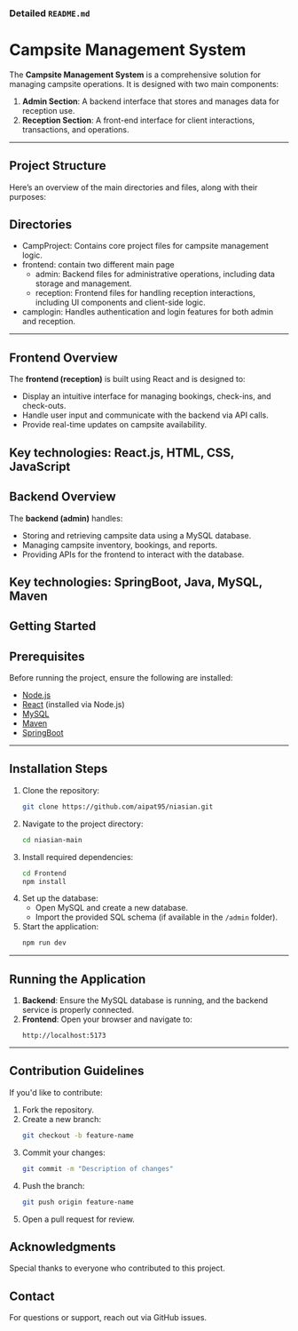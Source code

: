 ### Detailed `README.md`

# Campsite Management System

The **Campsite Management System** is a comprehensive solution for managing campsite operations. It is designed with two main components:

1. **Admin Section**: A backend interface that stores and manages data for reception use.
2. **Reception Section**: A front-end interface for client interactions, transactions, and operations.

---

## Project Structure

Here’s an overview of the main directories and files, along with their purposes:

## Directories
- CampProject: Contains core project files for campsite management logic.
- frontend: contain two different main page
   - admin: Backend files for administrative operations, including data storage and management.
   - reception: Frontend files for handling reception interactions, including UI components and client-side logic.
- camplogin: Handles authentication and login features for both admin and reception.
---
## Frontend Overview

The **frontend (reception)** is built using React and is designed to:

- Display an intuitive interface for managing bookings, check-ins, and check-outs.
- Handle user input and communicate with the backend via API calls.
- Provide real-time updates on campsite availability.

Key technologies: **React.js, HTML, CSS, JavaScript**
---

## Backend Overview

The **backend (admin)** handles:

- Storing and retrieving campsite data using a MySQL database.
- Managing campsite inventory, bookings, and reports.
- Providing APIs for the frontend to interact with the database.

Key technologies: **SpringBoot, Java, MySQL, Maven**
---
## Getting Started

## Prerequisites
Before running the project, ensure the following are installed:
- [Node.js](https://nodejs.org/)
- [React](https://reactjs.org/) (installed via Node.js)
- [MySQL](https://www.mysql.com/)
- [Maven](https://maven.apache.org/)
- [SpringBoot](https://start.spring.io)
---
## Installation Steps
1. Clone the repository:
   ```bash
   git clone https://github.com/aipat95/niasian.git
   ```
2. Navigate to the project directory:
   ```bash
   cd niasian-main
   ```
3. Install required dependencies:
   ```bash
   cd Frontend
   npm install
   ```
4. Set up the database:
   - Open MySQL and create a new database.
   - Import the provided SQL schema (if available in the `/admin` folder).
5. Start the application:
   ```bash
   npm run dev
   ```
---
## Running the Application

1. **Backend**: Ensure the MySQL database is running, and the backend service is properly connected.
2. **Frontend**: Open your browser and navigate to:
   ```
   http://localhost:5173
   ```
---
## Contribution Guidelines

If you'd like to contribute:

1. Fork the repository.
2. Create a new branch:
   ```bash
   git checkout -b feature-name
   ```
3. Commit your changes:
   ```bash
   git commit -m "Description of changes"
   ```
4. Push the branch:
   ```bash
   git push origin feature-name
   ```
5. Open a pull request for review.

## Acknowledgments
Special thanks to everyone who contributed to this project.
## Contact
For questions or support, reach out via GitHub issues.
```
